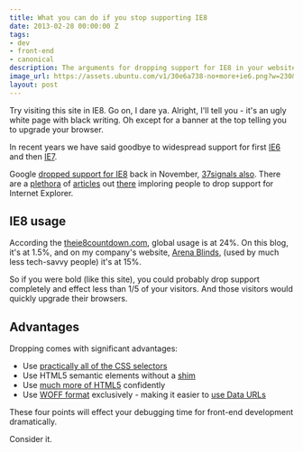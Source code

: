 ```yaml
---
title: What you can do if you stop supporting IE8
date: 2013-02-28 00:00:00 Z
tags:
- dev
- front-end
- canonical
description: The arguments for dropping support for IE8 in your website
image_url: https://assets.ubuntu.com/v1/30e6a738-no+more+ie6.png?w=230&h=160&mode=fill&bg=0000
layout: post
---
```


Try visiting this site in IE8. Go on, I dare ya. Alright, I'll tell you - it's an ugly white page with black writing.
Oh except for a banner at the top telling you to upgrade your browser.

In recent years we have said goodbye to widespread support for first [IE6](http://www.ie6countdown.com/) and then [IE7](http://theie7countdown.com/).

Google [dropped support for IE8](http://www.computerworld.com/s/article/9231316/Google_to_drop_support_for_IE8_on_Nov._15) back in November,
[37signals also](http://37signals.com/svn/posts/3097-developing-for-old-browsers-is-almost-a-thing-of-the-past).
There are a [plethora](http://www.smashingmagazine.com/2011/11/03/%E2%80%9Cbut-the-client-wants-ie-6-support%E2%80%9D/) of
[articles](http://www.rickwhittington.com/blog/should-my-website-support-internet-explorer-7/) out
[there](http://j.eremy.net/are-you-still-supporting-ie7/) imploring people to drop support for Internet Explorer.

## IE8 usage

According the [theie8countdown.com](http://theie8countdown.com/), global usage is at 24%. On this blog, it's at 1.5%,
and on my company's website, [Arena Blinds](http://www.arena-blinds.com), (used by much less tech-savvy people) it's at 15%.

So if you were bold (like this site), you could probably drop support completely and effect less than 1/5 of your visitors.
And those visitors would quickly upgrade their browsers.

## Advantages

Dropping comes with significant advantages:

 - Use [practically all of the CSS selectors](http://kimblim.dk/css-tests/selectors/)
 - Use HTML5 semantic elements without a [shim](https://code.google.com/p/html5shim/)
 - Use [much more of HTML5](http://people.mozilla.com/~prouget/ie9/) confidently
 - Use [WOFF format](http://caniuse.com/#search=woff) exclusively - making it easier to [use Data URLs](/2013/06/20/loading-fonts-as-data-urls/)

These four points will effect your debugging time for front-end development dramatically.

Consider it.